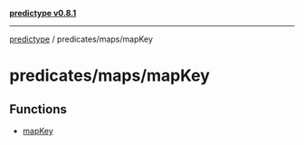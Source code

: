 [**predictype v0.8.1**](../../../README.md)

***

[predictype](../../../modules.md) / predicates/maps/mapKey

# predicates/maps/mapKey

## Functions

- [mapKey](functions/mapKey.md)
